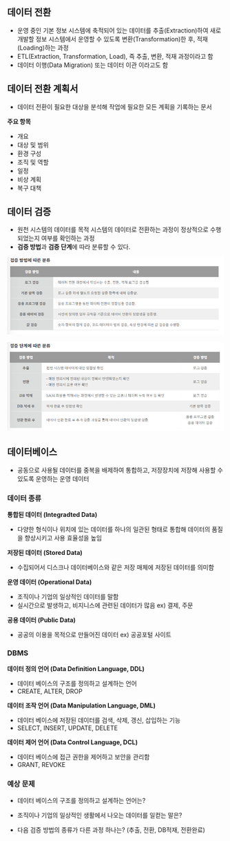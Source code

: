 ## 데이터 전환

- 운영 중인 기본 정보 시스템에 축적되어 있는 데이터를 추출(Extraction)하여 
  새로 개발할 정보 시스템에서 운영할 수 있도록 변환(Transformation)한 후,
  적재(Loading)하는 과정
- ETL(Extraction, Transformation, Load), 즉 추출, 변환, 적재 과정이라고 함
- 데이터 이행(Data Migration) 또는 데이터 이관 이라고도 함

## 데이터 전환 계획서

- 데이터 전환이 필요한 대상을 분석해 작업에 필요한 모든 계획을 기록하는 문서

**주요 항목**

- 개요
- 대상 및 범위
- 환경 구성
- 조직 및 역할
- 일정
- 비상 계획
- 복구 대책

## 데이터 검증

- 원천 시스템의 데이터를 목적 시스템의 데이터로 전환하는 과정이 정상적으로 수행되었는지 여부를 확인하는 과정
- **검증 방법**과 **검증 단계**에 따라 분류할 수 있다.

![Pasted image](Pasted%20image%2020240123102936.png)

![Pasted image](Pasted%20image%2020240123102956.png)

## 데이터베이스

- 공동으로 사용될 데이터를 중복을 배제하여 통합하고, 저장장치에 저장해 사용할 수 있도록 운영하는 운영 데이터

### 데이터 종류

**통합된 데이터 (Integradted Data)**
- 다양한 형식이나 위치에 있는 데이터를 하나의 일관된 형태로 통합해 데이터의 품질을 향상시키고 사용 효율성을 높임

**저장된 데이터 (Stored Data)**
- 수집되어서 디스크나 데이터베이스와 같은 저장 매체에 저장된 데이터를 의미함

**운영 데이터 (Operational Data)**
- 조직이나 기업의 일상적인 데이터를 말함
- 실시간으로 발생하고, 비지니스에 관련된 데이터가 많음 ex) 결제, 주문

**공용 데이터 (Public Data)**
- 공공의 이용을 목적으로 만들어진 데이터 ex) 공공포털 사이트

### DBMS

**데이터 정의 언어 (Data Definition Language, DDL)**
- 데이터 베이스의 구조를 정의하고 설계하는 언어
- CREATE, ALTER, DROP

**데이터 조작 언어 (Data Manipulation Language, DML)**
- 데이터 베이스에 저장된 데이터를 검색, 삭제, 갱신, 삽입하는 기능
- SELECT, INSERT, UPDATE, DELETE 

**데이터 제어 언어 (Data Control Language, DCL)**
- 데이터 베이스에 접근 권한을 제어하고 보안을 관리함
- GRANT, REVOKE

### 예상 문제

- 데이터 베이스의 구조를 정의하고 설계하는 언어는?

- 조직이나 기업의 일상적인 생활에서 나오는 데이터를 일컫는 말은?

- 다음 검증 방법의 종류가 다른 과정 하나는? (추출, 전환, DB적재, 전환완료)
